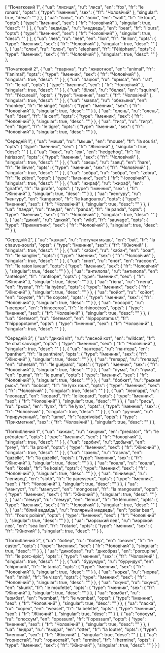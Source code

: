 [
  "Початковий 1",
  {
    "ua": "лисиця",
    "ru": "лиса",
    "en": "fox",
    "fr": "le ronard",
    "opts": {
      "type": "Іменник",
      "sex": {
        "fr": "Чоловічий"
      },
      "singular": true,
      "desc": ""
    }
  },
  {
    "ua": "вовк",
    "ru": "волк",
    "en": "wolf",
    "fr": "le loup",
    "opts": {
      "type": "Іменник",
      "sex": {
        "fr": "Чоловічий"
      },
      "singular": true,
      "desc": ""
    }
  },
  {
    "ua": "ведмідь",
    "ru": "медведь",
    "en": "bear",
    "fr": "l'ours",
    "opts": {
      "type": "Іменник",
      "sex": {
        "fr": "Чоловічий"
      },
      "singular": true,
      "desc": ""
    }
  },
  {
    "ua": "лев",
    "ru": "лев",
    "en": "lion",
    "fr": "le lion",
    "opts": {
      "type": "Іменник",
      "sex": {
        "fr": "Чоловічий"
      },
      "singular": true,
      "desc": ""
    }
  },
  {
    "ua": "слон",
    "ru": "слон",
    "en": "elephant",
    "fr": "l'éléphant",
    "opts": {
      "type": "Іменник",
      "sex": {
        "fr": "Чоловічий"
      },
      "singular": true,
      "desc": ""
    }
  },


  
  "Початковий 2",
  {
    "ua": "тварина",
    "ru": "животное",
    "en": "animal",
    "fr": "l'animal",
    "opts": {
      "type": "Іменник",
      "sex": {
        "fr": "Чоловічий"
      },
      "singular": true,
      "desc": ""
    }
  },
  {
    "ua": "пацюк",
    "ru": "крыса",
    "en": "rat",
    "fr": "le rat",
    "opts": {
      "type": "Іменник",
      "sex": {
        "fr": "Чоловічий"
      },
      "singular": true,
      "desc": ""
    }
  },
  {
    "ua": "білка",
    "ru": "белка",
    "en": "squirrel",
    "fr": "l'écureuil",
    "opts": {
      "type": "Іменник",
      "sex": {
        "fr": "Чоловічий"
      },
      "singular": true,
      "desc": ""
    }
  },
  {
    "ua": "мавпа",
    "ru": "обезьяна",
    "en": "monkey",
    "fr": "le singe",
    "opts": {
      "type": "Іменник",
      "sex": {
        "fr": "Чоловічий"
      },
      "singular": true,
      "desc": ""
    }
  },
  {
    "ua": "олень",
    "ru": "олень",
    "en": "deer",
    "fr": "le cerf",
    "opts": {
      "type": "Іменник",
      "sex": {
        "fr": "Чоловічий"
      },
      "singular": true,
      "desc": ""
    }
  },
  {
    "ua": "тигр",
    "ru": "тигр",
    "en": "tiger",
    "fr": "le tigre",
    "opts": {
      "type": "Іменник",
      "sex": {
        "fr": "Чоловічий"
      },
      "singular": true,
      "desc": ""
    }
  },



  "Середній 1",
  {
    "ua": "миша",
    "ru": "мышь",
    "en": "mouse",
    "fr": "la souris",
    "opts": {
      "type": "Іменник",
      "sex": {
        "fr": "Жіночий"
      },
      "singular": true,
      "desc": ""
    }
  },
  {
    "ua": "їжак",
    "ru": "еж",
    "en": "hedgehog",
    "fr": "le hérisson",
    "opts": {
      "type": "Іменник",
      "sex": {
        "fr": "Чоловічий"
      },
      "singular": true,
      "desc": ""
    }
  },
  {
    "ua": "заєць",
    "ru": "заяц",
    "en": "hare",
    "fr": "le lièvre",
    "opts": {
      "type": "Іменник",
      "sex": {
        "fr": "Чоловічий"
      },
      "singular": true,
      "desc": ""
    }
  },
  {
    "ua": "зебра",
    "ru": "зебра",
    "en": "zebra",
    "fr": "le zèbre",
    "opts": {
      "type": "Іменник",
      "sex": {
        "fr": "Чоловічий"
      },
      "singular": true,
      "desc": ""
    }
  },
  {
    "ua": "жираф",
    "ru": "жираф",
    "en": "giraffe",
    "fr": "la girafe",
    "opts": {
      "type": "Іменник",
      "sex": {
        "fr": "Жіночий"
      },
      "singular": true,
      "desc": ""
    }
  },
  {
    "ua": "кенгуру",
    "ru": "кенгуру",
    "en": "kangaroo",
    "fr": "le kangourou",
    "opts": {
      "type": "Іменник",
      "sex": {
        "fr": "Чоловічий"
      },
      "singular": true,
      "desc": ""
    }
  },
  {
    "ua": "панда",
    "ru": "панда",
    "en": "panda",
    "fr": "le panda",
    "opts": {
      "type": "Іменник",
      "sex": {
        "fr": "Чоловічий"
      },
      "singular": true,
      "desc": ""
    }
  },
  {
    "ua": "дикий",
    "ru": "дикий",
    "en": "wild",
    "fr": "sauvage",
    "opts": {
      "type": "Прикметник",
      "sex": {
        "fr": "Чоловічий"
      },
      "singular": true,
      "desc": ""
    }
  },



  "Середній 2",
  {
    "ua": "кажан",
    "ru": "летучая мышь",
    "en": "bat",
    "fr": "la chauve-souris",
    "opts": {
      "type": "Іменник",
      "sex": {
        "fr": "Жіночий"
      },
      "singular": true,
      "desc": ""
    }
  },
  {
    "ua": "кабан",
    "ru": "кабан",
    "en": "boar",
    "fr": "le sanglier",
    "opts": {
      "type": "Іменник",
      "sex": {
        "fr": "Чоловічий"
      },
      "singular": true,
      "desc": ""
    }
  },
  {
    "ua": "єнот",
    "ru": "енот",
    "en": "raccoon",
    "fr": "le raton laveur",
    "opts": {
      "type": "Іменник",
      "sex": {
        "fr": "Чоловічий"
      },
      "singular": true,
      "desc": ""
    }
  },
  {
    "ua": "антилопа",
    "ru": "антилопа",
    "en": "antelope",
    "fr": "l'antilope",
    "opts": {
      "type": "Іменник",
      "sex": {
        "fr": "Жіночий"
      },
      "singular": true,
      "desc": ""
    }
  },
  {
    "ua": "гієна",
    "ru": "гиена",
    "en": "hyena",
    "fr": "la hyène",
    "opts": {
      "type": "Іменник",
      "sex": {
        "fr": "Жіночий"
      },
      "singular": true,
      "desc": ""
    }
  },
  {
    "ua": "койот",
    "ru": "койот",
    "en": "coyote",
    "fr": "le coyote",
    "opts": {
      "type": "Іменник",
      "sex": {
        "fr": "Чоловічий"
      },
      "singular": true,
      "desc": ""
    }
  },
  {
    "ua": "носоріг",
    "ru": "носорог",
    "en": "rhinoceros",
    "fr": "le rhinocéros",
    "opts": {
      "type": "Іменник",
      "sex": {
        "fr": "Чоловічий"
      },
      "singular": true,
      "desc": ""
    }
  },
  {
    "ua": "бегемот",
    "ru": "бегемот",
    "en": "hippopotamus",
    "fr": "l'hippopotame",
    "opts": {
      "type": "Іменник",
      "sex": {
        "fr": "Чоловічий"
      },
      "singular": true,
      "desc": ""
    }
  },



  "Середній 3",
  {
    "ua": "дикий кіт",
    "ru": "лесной кот",
    "en": "wildcat",
    "fr": "le chat sauvage",
    "opts": {
      "type": "Іменник",
      "sex": {
        "fr": "Чоловічий"
      },
      "singular": true,
      "desc": ""
    }
  },
  {
    "ua": "пантера",
    "ru": "пантера",
    "en": "panther",
    "fr": "la panthère",
    "opts": {
      "type": "Іменник",
      "sex": {
        "fr": "Жіночий"
      },
      "singular": true,
      "desc": ""
    }
  },
  {
    "ua": "гепард",
    "ru": "гепард",
    "en": "cheetah",
    "fr": "le guépard",
    "opts": {
      "type": "Іменник",
      "sex": {
        "fr": "Чоловічий"
      },
      "singular": true,
      "desc": ""
    }
  },
  {
    "ua": "пума",
    "ru": "пума",
    "en": "puma",
    "fr": "le puma",
    "opts": {
      "type": "Іменник",
      "sex": {
        "fr": "Чоловічий"
      },
      "singular": true,
      "desc": ""
    }
  },
  {
    "ua": "бобкет",
    "ru": "рыжая рысь",
    "en": "bobcat",
    "fr": "le lynx roux",
    "opts": {
      "type": "Іменник",
      "sex": {
        "fr": "Чоловічий"
      },
      "singular": true,
      "desc": ""
    }
  },
  {
    "ua": "леопард",
    "ru": "леопард",
    "en": "leopard",
    "fr": "le léopard",
    "opts": {
      "type": "Іменник",
      "sex": {
        "fr": "Чоловічий"
      },
      "singular": true,
      "desc": ""
    }
  },
  {
    "ua": "рись",
    "ru": "рысь",
    "en": "lynx",
    "fr": "le lynx",
    "opts": {
      "type": "Іменник",
      "sex": {
        "fr": "Чоловічий"
      },
      "singular": true,
      "desc": ""
    }
  },
  {
    "ua": "ручний",
    "ru": "прирученный",
    "en": "tame",
    "fr": "apprivoisé",
    "opts": {
      "type": "Прикметник",
      "sex": {
        "fr": "Чоловічий"
      },
      "singular": true,
      "desc": ""
    }
  },



  "Поглиблений 1",
  {
    "ua": "хижак",
    "ru": "хищник",
    "en": "predator",
    "fr": "le prédateur",
    "opts": {
      "type": "Іменник",
      "sex": {
        "fr": "Чоловічий"
      },
      "singular": true,
      "desc": ""
    }
  },
  {
    "ua": "здобич",
    "ru": "добыча",
    "en": "prey",
    "fr": "la proie",
    "opts": {
      "type": "Іменник",
      "sex": {
        "fr": "Жіночий"
      },
      "singular": true,
      "desc": ""
    }
  },
  {
    "ua": "газель",
    "ru": "газель",
    "en": "gazelle",
    "fr": "la gazelle",
    "opts": {
      "type": "Іменник",
      "sex": {
        "fr": "Жіночий"
      },
      "singular": true,
      "desc": ""
    }
  },
  {
    "ua": "коала",
    "ru": "коала",
    "en": "koala",
    "fr": "le koala",
    "opts": {
      "type": "Іменник",
      "sex": {
        "fr": "Чоловічий"
      },
      "singular": true,
      "desc": ""
    }
  },
  {
    "ua": "лінивець",
    "ru": "ленивец",
    "en": "sloth",
    "fr": "le paresseux",
    "opts": {
      "type": "Іменник",
      "sex": {
        "fr": "Чоловічий"
      },
      "singular": true,
      "desc": ""
    }
  },
  {
    "ua": "мангуст",
    "ru": "мангуст",
    "en": "mongoose",
    "fr": "la mangouste",
    "opts": {
      "type": "Іменник",
      "sex": {
        "fr": "Жіночий"
      },
      "singular": true,
      "desc": ""
    }
  },
  {
    "ua": "лемур",
    "ru": "лемур",
    "en": "lemur",
    "fr": "le lémurien",
    "opts": {
      "type": "Іменник",
      "sex": {
        "fr": "Чоловічий"
      },
      "singular": true,
      "desc": ""
    }
  },
  {
    "ua": "білий ведмідь",
    "ru": "полярный медведь",
    "en": "polar bear",
    "fr": "l'ours polaire",
    "opts": {
      "type": "Іменник",
      "sex": {
        "fr": "Чоловічий"
      },
      "singular": true,
      "desc": ""
    }
  },
  {
    "ua": "морський лев",
    "ru": "морской лев",
    "en": "sea lion",
    "fr": "l'otarie",
    "opts": {
      "type": "Іменник",
      "sex": {
        "fr": "Жіночий"
      },
      "singular": true,
      "desc": ""
    }
  },



  "Поглиблений 2",
  {
    "ua": "бобер",
    "ru": "бобер",
    "en": "beaver",
    "fr": "le castor",
    "opts": {
      "type": "Іменник",
      "sex": {
        "fr": "Чоловічий"
      },
      "singular": true,
      "desc": ""
    }
  },
  {
    "ua": "дикобраз",
    "ru": "дикобраз",
    "en": "porcupine",
    "fr": "le porc-épic",
    "opts": {
      "type": "Іменник",
      "sex": {
        "fr": "Чоловічий"
      },
      "singular": true,
      "desc": ""
    }
  },
  {
    "ua": "бурундук",
    "ru": "бурундук",
    "en": "chipmunk",
    "fr": "le tamia",
    "opts": {
      "type": "Іменник",
      "sex": {
        "fr": "Чоловічий"
      },
      "singular": true,
      "desc": ""
    }
  },
  {
    "ua": "норка",
    "ru": "норка",
    "en": "mink",
    "fr": "le vison",
    "opts": {
      "type": "Іменник",
      "sex": {
        "fr": "Чоловічий"
      },
      "singular": true,
      "desc": ""
    }
  },
  {
    "ua": "скунс",
    "ru": "скунс",
    "en": "skunk",
    "fr": "le moufette",
    "opts": {
      "type": "Іменник",
      "sex": {
        "fr": "Жіночий"
      },
      "singular": true,
      "desc": ""
    }
  },
  {
    "ua": "вомбат",
    "ru": "вомбат",
    "en": "wombat",
    "fr": "le wombat",
    "opts": {
      "type": "Іменник",
      "sex": {
        "fr": "Чоловічий"
      },
      "singular": true,
      "desc": ""
    }
  },
  {
    "ua": "ласка",
    "ru": "хорек",
    "en": "weasel",
    "fr": "la belette",
    "opts": {
      "type": "Іменник",
      "sex": {
        "fr": "Жіночий"
      },
      "singular": true,
      "desc": ""
    }
  },
  {
    "ua": "опосум",
    "ru": "опоссум",
    "en": "opossum",
    "fr": "l'opossum",
    "opts": {
      "type": "Іменник",
      "sex": {
        "fr": "Чоловічий"
      },
      "singular": true,
      "desc": ""
    }
  },
  {
    "ua": "видра",
    "ru": "выдра",
    "en": "otter",
    "fr": "la loutre",
    "opts": {
      "type": "Іменник",
      "sex": {
        "fr": "Жіночий"
      },
      "singular": true,
      "desc": ""
    }
  },
  {
    "ua": "горностай",
    "ru": "горностай",
    "en": "ermine",
    "fr": "l'hermine",
    "opts": {
      "type": "Іменник",
      "sex": {
        "fr": "Жіночий"
      },
      "singular": true,
      "desc": ""
    }
  }
]

